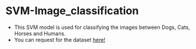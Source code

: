 # SVM-Image_classification

- This SVM model is used for classifying the images between Dogs, Cats, Horses and Humans.
- You can request for the dataset <a href = "mailto: navaneethanselvakumar@gmail.com">here!</a> 
 
